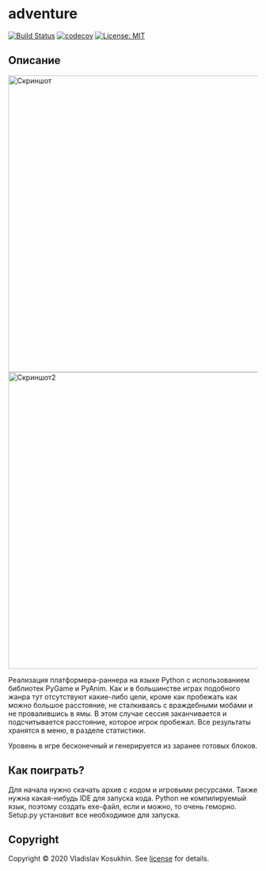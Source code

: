 # adventure
[![Build Status](https://travis-ci.org/Gramotei-vlad/adventure.svg?branch=main)](https://travis-ci.org/Gramotei-vlad/adventure)
[![codecov](https://codecov.io/gh/Gramotei-vlad/adventure/branch/main/graph/badge.svg)](https://codecov.io/gh/Gramotei-vlad/adventure)
[![License: MIT](https://img.shields.io/badge/License-MIT-yellow.svg)](https://opensource.org/licenses/MIT)

## Описание

<img src="https://downloader.disk.yandex.ru/preview/eafc510c6f31765c7752c17dc18330b9d60089e9d83dfc7c7b6d11f572d65210/5fedf946/guEtRU_4fDSSvdw5HIxkW6lZ24YJrrJ23vK6iYC4s_o0jPCN0Ba_jmMH8RYe6JVQ7tWzMVmjvZqCB_i0OjZ4Gg%3D%3D?uid=0&filename=screenshot.png&disposition=inline&hash=&limit=0&content_type=image%2Fpng&owner_uid=0&tknv=v2&size=2048x2048" width="600" alt="Скриншот" />
<img src="https://downloader.disk.yandex.ru/preview/aa926445800c6a565ae7275b62c26fb77290771908c5d507da4d515c462caae3/5fedf91c/JRwMKwQxa_ncWgxJ6fz11ny7N5cz-Ue4Lrc4cReJ8JpByo4cHKlHjJSY6CRcYNuRQIWQAycxcbkCie20xvYiKw%3D%3D?uid=0&filename=screenshot2.png&disposition=inline&hash=&limit=0&content_type=image%2Fpng&owner_uid=0&tknv=v2&size=2048x2048" width="600" alt="Скриншот2"/>

Реализация платформера-раннера на языке Python с использованием библиотек PyGame и PyAnim. Как и в большинстве играх подобного жанра тут отсутствуют какие-либо цели, кроме как пробежать как можно большое расстояние, не сталкиваясь с враждебными мобами и не провалившись в ямы. В этом случае сессия заканчивается и подсчитывается расстояние, которое игрок пробежал. Все результаты хранятся в меню, в разделе статистики.

Уровень в игре бесконечный и генерируется из заранее готовых блоков. 

## Как поиграть?
Для начала нужно скачать архив с кодом и игровыми ресурсами. Также нужна какая-нибудь IDE для запуска кода. Python не компилируемый язык, поэтому создать exe-файл, если и можно, то очень геморно. Setup.py установит все необходимое для запуска.

## Copyright
Copyright © 2020 Vladislav Kosukhin. See [license](https://github.com/Gramotei-vlad/adventure/blob/master/LICENSE) for details.